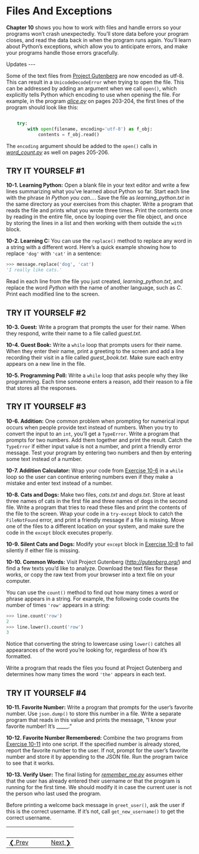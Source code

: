 # Files And Exceptions 
**Chapter 10** shows you how to work with files and handle errors so your programs won’t crash unexpectedly. You’ll store data before your program closes, and read the data back in when the program runs again. You’ll learn about Python’s exceptions, which allow you to anticipate errors, and make your programs handle those errors gracefully.

Updates ---

Some of the text files from [Project Gutenberg](https://www.gutenberg.org/) are now encoded as utf-8. This can result in a `UnicodeDecodeError` when trying to open the file. This can be addressed by adding an argument when we call `open()`, which explicitly tells Python which encoding to use when opening the file.  For example, in the program [*alice.py*](alice.py) on pages 203-204, the first lines of the program should look like this:

```python     filename = 'alice_new.txt'

    try:
        with open(filename, encoding='utf-8') as f_obj:
            contents = f_obj.read()
```

The `encoding` argument should be added to the `open()` calls in [*word_count.py*](word_count.py) as well on pages 205-206.

<span id="page_197"></span>

<span id="page_197"></span>

TRY IT YOURSELF \#1
-------------------

<span id="ch10exe1"></span>**10-1. Learning Python:** Open a blank file in your text editor and write a few lines summarizing what you’ve learned about Python so far. Start each line with the phrase *In Python you can...*. Save the file as *learning_python.txt* in the same directory as your exercises from this chapter. Write a program that reads the file and prints what you wrote three times. Print the contents once by reading in the entire file, once by looping over the file object, and once by storing the lines in a list and then working with them outside the `with` block.

<span id="ch10exe2"></span>**10-2. Learning C:** You can use the `replace()` method to replace any word in a string with a different word. Here’s a quick example showing how to replace `'dog'` with `'cat'`
in a sentence:

``` python >>> message = "I really like dogs."
>>> message.replace('dog', 'cat')
'I really like cats.'
```

Read in each line from the file you just created, *learning_python.txt*,
and replace the word *Python* with the name of another language, such as *C*. Print each modified line to the screen.

TRY IT YOURSELF \#2
-------------------

<span id="ch10exe3"></span>**10-3. Guest:** Write a program that prompts the user for their name. When they respond, write their name to a file called *guest.txt*.

<span id="ch10exe4"></span>**10-4. Guest Book:** Write a `while` loop that prompts users for their name. When they enter their name, print a greeting to the screen and add a line recording their visit in a file called *guest_book.txt*. Make sure each entry appears on a new line in the file.

<span id="ch10exe5"></span>**10-5. Programming Poll:** Write a `while`
loop that asks people why they like programming. Each time someone enters a reason, add their reason to a file that stores all the responses.

TRY IT YOURSELF \#3
-------------------

<span id="ch10exe6"></span>**10-6. Addition:** One common problem when prompting for numerical input occurs when people provide text instead of numbers. When you try to convert the input to an `int`, you’ll get a `TypeError`. Write a program that prompts for two numbers. Add them together and print the result. Catch the `TypeError` if either input value is not a number, and print a friendly error message. Test your program by entering two numbers and then by entering some text instead of a number.

<span id="page_208"></span><span id="ch10exe7"></span>**10-7. Addition Calculator:** Wrap your code from [Exercise 10-6](#ch10exe6) in a `while` loop so the user can continue entering numbers even if they make a mistake and enter text instead of a number.

<span id="ch10exe8"></span>**10-8. Cats and Dogs:** Make two files,
*cats.txt* and *dogs.txt*. Store at least three names of cats in the first file and three names of dogs in the second file. Write a program that tries to read these files and print the contents of the file to the screen. Wrap your code in a `try-except` block to catch the `FileNotFound` error, and print a friendly message if a file is missing.
Move one of the files to a different location on your system, and make sure the code in the `except` block executes properly.

<span id="ch10exe9"></span>**10-9. Silent Cats and Dogs:** Modify your `except` block in [Exercise 10-8](#ch10exe8) to fail silently if either file is missing.

<span id="ch10exe10"></span>**10-10. Common Words:** Visit Project Gutenberg (*<http://gutenberg.org/>*) and find a few texts you’d like to analyze. Download the text files for these works, or copy the raw text from your browser into a text file on your computer.

You can use the `count()` method to find out how many times a word or phrase appears in a string. For example, the following code counts the number of times `'row'` appears in a string:

``` python >>> line = "Row, row, row your boat"
>>> line.count('row')
2
>>> line.lower().count('row')
3
```

Notice that converting the string to lowercase using `lower()` catches all appearances of the word you’re looking for, regardless of how it’s formatted.

Write a program that reads the files you found at Project Gutenberg and determines how many times the word `'the'` appears in each text.

TRY IT YOURSELF \#4
-------------------

<span id="ch10exe11"></span>**10-11. Favorite Number:** Write a program that prompts for the user’s favorite number. Use `json.dump()` to store this number in a file. Write a separate program that reads in this value and prints the message, “I know your favorite number! It’s \_\_\_\_\_.”

<span id="ch10exe12"></span>**10-12. Favorite Number Remembered:**
Combine the two programs from [Exercise 10-11](#ch10exe11) into one script. If the specified number is already stored, report the favorite number to the user. If not, prompt for the user’s favorite number and store it by appending to the JSON file. Run the program twice to see that it works.

<span id="ch10exe13"></span>**10-13. Verify User:** The final listing for [*remember_me.py*](remember_me.py) assumes either that the user has already entered their username or that the program is running for the first time. We should modify it in case the current user is not the person who last used the program.

Before printing a welcome back message in `greet_user()`, ask the user if this is the correct username. If it’s not, call `get_new_username()`
to get the correct username.


&nbsp; | &nbsp; | &nbsp; | &nbsp;
----|----|----|----
[&#10094; Prev](../pcc-chapter-09)| &nbsp; | &nbsp; | &nbsp;[Next &#10095;](../pcc-chapter-11)
